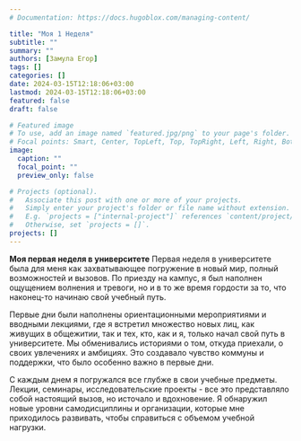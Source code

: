 ```yaml
---
# Documentation: https://docs.hugoblox.com/managing-content/

title: "Моя 1 Неделя"
subtitle: ""
summary: ""
authors: [Замула Егор]
tags: []
categories: []
date: 2024-03-15T12:18:06+03:00
lastmod: 2024-03-15T12:18:06+03:00
featured: false
draft: false

# Featured image
# To use, add an image named `featured.jpg/png` to your page's folder.
# Focal points: Smart, Center, TopLeft, Top, TopRight, Left, Right, BottomLeft, Bottom, BottomRight.
image:
  caption: ""
  focal_point: ""
  preview_only: false

# Projects (optional).
#   Associate this post with one or more of your projects.
#   Simply enter your project's folder or file name without extension.
#   E.g. `projects = ["internal-project"]` references `content/project/deep-learning/index.md`.
#   Otherwise, set `projects = []`.
projects: []
---
```

**Моя первая неделя в университете**
Первая неделя в университете была для меня как захватывающее погружение в новый мир, полный возможностей и вызовов. По приезду на кампус, я был наполнен ощущением волнения и тревоги, но и в то же время гордости за то, что наконец-то начинаю свой учебный путь.

Первые дни были наполнены ориентационными мероприятиями и вводными лекциями, где я встретил множество новых лиц, как живущих в общежитии, так и тех, кто, как и я, только начал свой путь в университете. Мы обменивались историями о том, откуда приехали, о своих увлечениях и амбициях. Это создавало чувство коммуны и поддержки, что было особенно важно в первые дни.

С каждым днем я погружался все глубже в свои учебные предметы. Лекции, семинары, исследовательские проекты - все это представляло собой настоящий вызов, но источало и вдохновение. Я обнаружил новые уровни самодисциплины и организации, которые мне приходилось развивать, чтобы справиться с объемом учебной нагрузки.

